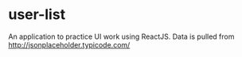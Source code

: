 # user-list

An application to practice UI work using ReactJS. Data is pulled from http://jsonplaceholder.typicode.com/
